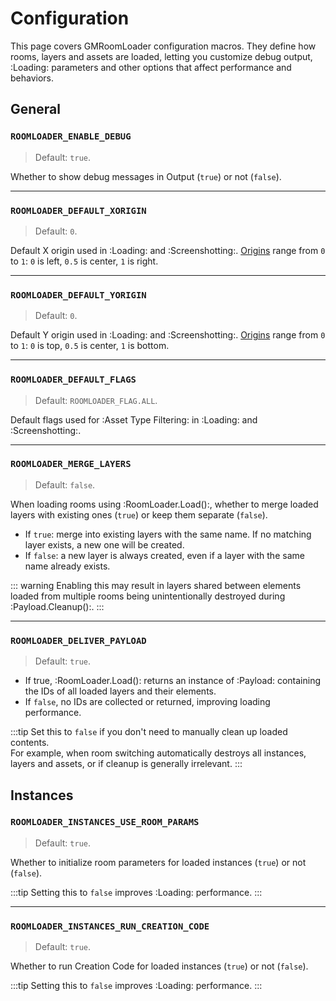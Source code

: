 # Configuration

This page covers GMRoomLoader configuration macros. They define how rooms, layers and assets are loaded, letting you customize debug output, :Loading: parameters and other options that affect performance and behaviors.

## General

### `ROOMLOADER_ENABLE_DEBUG`
> Default: `true`.

Whether to show debug messages in Output (`true`) or not (`false`).

---
### `ROOMLOADER_DEFAULT_XORIGIN`
> Default: `0`.

Default X origin used in :Loading: and :Screenshotting:. [Origins](/pages/api/roomLoader/origin) range from `0` to `1`: `0` is left, `0.5` is center, `1` is right.

---
### `ROOMLOADER_DEFAULT_YORIGIN`
> Default: `0`.

Default Y origin used in :Loading: and :Screenshotting:. [Origins](/pages/api/roomLoader/origin) range from `0` to `1`: `0` is top, `0.5` is center, `1` is bottom.

---
### `ROOMLOADER_DEFAULT_FLAGS`
> Default: `ROOMLOADER_FLAG.ALL`.

Default flags used for :Asset Type Filtering: in :Loading: and :Screenshotting:.

---
### `ROOMLOADER_MERGE_LAYERS`
> Default: `false`.

When loading rooms using :RoomLoader.Load():, whether to merge loaded layers with existing ones (`true`) or keep them separate (`false`).  

- If `true`: merge into existing layers with the same name. If no matching layer exists, a new one will be created.  
- If `false`: a new layer is always created, even if a layer with the same name already exists.  

::: warning
Enabling this may result in layers shared between elements loaded from multiple rooms being unintentionally destroyed during :Payload.Cleanup():.
:::

---
### `ROOMLOADER_DELIVER_PAYLOAD`
> Default: `true`.

* If true, :RoomLoader.Load(): returns an instance of :Payload: containing the IDs of all loaded layers and their elements.  
* If `false`, no IDs are collected or returned, improving loading performance.  

:::tip
Set this to `false` if you don't need to manually clean up loaded contents.  
For example, when room switching automatically destroys all instances, layers and assets, or if cleanup is generally irrelevant.
:::

## Instances

### `ROOMLOADER_INSTANCES_USE_ROOM_PARAMS`
> Default: `true`.

Whether to initialize room parameters for loaded instances (`true`) or not (`false`).  

:::tip
Setting this to `false` improves :Loading: performance.
:::

---
### `ROOMLOADER_INSTANCES_RUN_CREATION_CODE`
>Default: `true`.

Whether to run Creation Code for loaded instances (`true`) or not (`false`).  

:::tip
Setting this to `false` improves :Loading: performance.
:::
